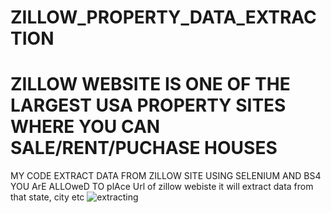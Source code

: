 # ZILLOW_PROPERTY_DATA_EXTRACTION
# ZILLOW WEBSITE IS ONE OF THE LARGEST USA PROPERTY SITES WHERE YOU CAN SALE/RENT/PUCHASE HOUSES

MY CODE EXTRACT DATA FROM ZILLOW SITE USING SELENIUM AND BS4
YOU ArE ALLOweD TO plAce Url of zillow webiste it will extract data from that state, city etc
![extracting](https://user-images.githubusercontent.com/56760923/220932323-da1965b2-0da0-4ddc-9226-bb7f72aa78a0.PNG)
